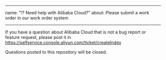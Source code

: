 ---
name: "⁉️ Need help with Alibaba Cloud?"
about: Please submit a work order in our work order system

 ---

 If you have a question about Alibaba Cloud that is not a bug report or feature
request, please post it in https://selfservice.console.aliyun.com/ticket/createIndex

 Questions posted to this repository will be closed.